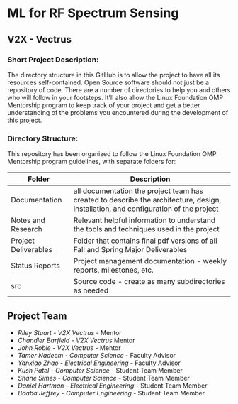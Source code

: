 # **ML for RF Spectrum Sensing**
## **V2X - Vectrus**

### Short Project Description: 
The directory structure in this GitHub is to allow the project to have all its resources self-contained. Open Source software should not just be a repository of code. There are a number of directories to help you and others who will follow in your footsteps. It'll also allow the Linux Foundation OMP Mentorship program to keep track of your project and get a better understanding of the problems you encountered during the development of this project.

### Directory Structure:
This repository has been organized to follow the Linux Foundation OMP Mentorship program guidelines, with separate folders for:

| Folder | Description |
|---|---|
| Documentation |  all documentation the project team has created to describe the architecture, design, installation, and configuration of the project |
| Notes and Research | Relevant helpful information to understand the tools and techniques used in the project |
| Project Deliverables | Folder that contains final pdf versions of all Fall and Spring Major Deliverables |
| Status Reports | Project management documentation - weekly reports, milestones, etc. |
| src | Source code - create as many subdirectories as needed |

## Project Team
- *Riley Stuart*  - *V2X Vectrus* - Mentor
- *Chandler Barfield* - *V2X Vectrus* Mentor
- *John Robie*  - *V2X Vectrus* - Mentor
- *Tamer Nadeem* - *Computer Science* - Faculty Advisor
- *Yanxiao Zhao* - *Electrical Engineering* - Faculty Advisor
- *Kush Patel* - *Computer Science* - Student Team Member
- *Shane Simes* - *Computer Science* - Student Team Member
- *Daniel Hartman* - *Electrical Engineering* - Student Team Member
- *Baaba Jeffrey* - *Computer Engineering* - Student Team Member
